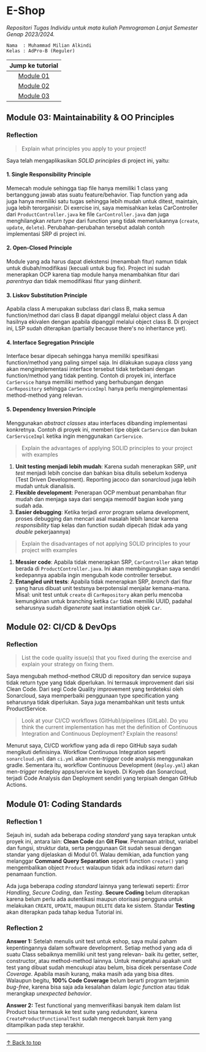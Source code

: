 # E-Shop
*Repositori Tugas Individu untuk mata kuliah Pemrograman Lanjut Semester Genap 2023/2024.*

```credential
Nama  : Muhammad Milian Alkindi
Kelas : AdPro-B (Reguler)
```

|                    Jump ke tutorial                    |
|:------------------------------------------------------:|
|        [Module 01](#module-01-coding-standards)        |
|          [Module 02](#module-02-cicd--devops)          |
| [Module 03](#module-03-maintainability--oo-principles) |

## Module 03: Maintainability & OO Principles
### Reflection
> Explain what principles you apply to your project!

Saya telah mengaplikasikan _SOLID principles_ di project ini, yaitu:

#### 1. Single Responsibility Principle
Memecah module sehingga tiap file hanya memiliki 1 class yang bertanggung jawab atas suatu feature/behavior. Tiap function
yang ada juga hanya memiliki satu tugas sehingga lebih mudah untuk ditest, maintain, juga lebih terorganisir.
Di exercise ini, saya memisahkan kelas CarController dari `ProductController.java` ke file `CarController.java` dan juga
menghilangkan _return type_ dari function yang tidak memerlukannya (`create`, `update`, `delete`). 
Perubahan-perubahan tersebut adalah contoh implementasi SRP di project ini.

#### 2. Open-Closed Principle
Module yang ada harus dapat diekstensi (menambah fitur) namun tidak untuk diubah/modifikasi (kecuali untuk bug fix).
Project ini sudah menerapkan OCP karena tiap module hanya menambahkan fitur dari _parentnya_ dan tidak memodifikasi fitur
yang di*inherit*.

#### 3. Liskov Substitution Principle
Apabila class A merupakan subclass dari class B, maka semua function/method dari class B dapat dipanggil melalui object class A
dan hasilnya ekivalen dengan apabila dipanggil melalui object class B. Di project ini, LSP sudah diterapkan
(partially because there's no inheritance yet).

#### 4. Interface Segregation Principle
Interface besar dipecah sehingga hanya memiliki spesifikasi function/method yang paling simpel saja.
Ini dilakukan supaya _class_ yang akan mengimplementasi interface tersebut tidak terbebani dengan function/method yang tidak penting.
Contoh di proyek ini, interface `CarService` hanya memiliki method yang berhubungan dengan `CarRepository` sehingga
`CarServiceImpl` hanya perlu mengimplementasi method-method yang relevan.

#### 5. Dependency Inversion Principle
Menggunakan _abstract classes_ atau interfaces dibanding implementasi konkretnya. Contoh di proyek ini, memberi tipe objek `CarService`
dan bukan `CarServiceImpl` ketika ingin menggunakan `CarService`.

> Explain the advantages of applying SOLID principles to your project with examples

1. **Unit testing menjadi lebih mudah**: Karena sudah menerapkan SRP, _unit test_ menjadi lebih concise dan bahkan bisa ditulis sebelum kodenya (Test Driven Development). Reporting jacoco dan sonarcloud juga lebih mudah untuk dianalisis.
2. **Flexible development**: Penerapan OCP membuat penambahan fitur mudah dan menjaga saya dari sengaja memodif bagian kode yang sudah ada.
3. **Easier debugging**: Ketika terjadi _error_ program selama development, proses debugging dan mencari asal masalah lebih lancar karena _responsibility_ tiap kelas dan function sudah dipecah (tidak ada yang _double_ pekerjaannya)

> Explain the disadvantages of not applying SOLID principles to your project with examples

1. **Messier code**: Apabila tidak menerapkan SRP, `CarController` akan tetap berada di `ProductController.java`. Ini akan membingungkan saya sendiri kedepannya apabila ingin mengubah kode controller tersebut.
2. **Entangled unit tests**: Apabila tidak menerapkan SRP, _branch_ dari fitur yang harus dibuat unit testsnya berpotensial menjalar kemana-mana. Misal: unit  test untuk `create` di `CarRepository` akan perlu mencoba kemungkinan untuk branching ketika `Car` tidak memiliki UUID, padahal seharusnya sudah di*generate* saat instantiation objek `Car`.

## Module 02: CI/CD & DevOps
### Reflection
> List the code quality issue(s) that you fixed during the exercise and explain your strategy on fixing them.

Saya mengubah method-method CRUD di repository dan service supaya tidak return type yang tidak diperlukan.
Ini termasuk improvement dari sisi Clean Code.
Dari segi Code Quality improvement yang terdeteksi oleh Sonarcloud, saya memperbaiki penggunaan type specification
yang seharusnya tidak diperlukan.
Saya juga menambahkan unit tests untuk ProductService.


> Look at your CI/CD workflows (GitHub)/pipelines (GitLab). 
> Do you think the current implementation has met the definition of Continuous Integration and Continuous Deployment? 
> Explain the reasons!

Menurut saya, CI/CD workflow yang ada di repo GitHub saya sudah mengikuti definisinya.
Workflow Continuous Integration seperti `sonarcloud.yml` dan `ci.yml` akan men-_trigger_ code analysis menggunakan gradle.
Sementara itu, workflow Continuous Development (`deploy.yml`) akan men-_trigger_ redeploy apps/service ke koyeb.
Di Koyeb dan Sonarcloud, terjadi Code Analysis dan Deployment sendiri yang terpisah dengan GitHub Actions.

## Module 01: Coding Standards
### Reflection 1
Sejauh ini, sudah ada beberapa _coding standard_ yang saya terapkan untuk proyek ini, antara lain:
**Clean Code** dan **Git Flow**. Penamaan atribut, variabel dan fungsi, struktur data, serta penggunaan Git
sudah sesuai dengan standar yang dijelaskan di Modul 01. Walau demikian, ada function yang melanggar **Command Query Separation**
seperti function `create()` yang mengembalikan object `Product` walaupun tidak ada indikasi _return_ dari penamaan function.

Ada juga beberapa _coding standard_ lainnya yang terlewati seperti: _Error Handling_, _Secure Coding_, dan _Testing_.
**Secure Coding** belum diterapkan karena belum perlu ada autentikasi maupun otorisasi pengguna
untuk melakukan `CREATE`, `UPDATE`, maupun `DELETE` data ke sistem. 
Standar **Testing** akan diterapkan pada tahap kedua Tutorial ini.

### Reflection 2
**Answer 1:**
Setelah menulis unit test untuk eshop, saya mulai paham kepentingannya dalam software development.
Setiap method yang ada di suatu Class sebaiknya memiliki unit test yang relevan- baik itu getter, setter, constructor, 
atau method-method lainnya.
Untuk mengetahui apakah unit test yang dibuat sudah mencukupi atau belum, bisa dicek persentase _Code Coverage_.
Apabila masih kurang, maka masih ada yang bisa dites. Walaupun begitu, **100% Code Coverage** belum berarti program
terjamin _bug-free_, karena bisa saja ada kesalahan dalam _logic function_ atau tidak merangkap _unexpected behavior_.

**Answer 2:**
Test functional yang memverifikasi banyak item dalam list Product bisa termasuk ke test suite yang _redundant_, karena
`CreateProductFunctionalTest` sudah mengecek banyak item yang ditampilkan pada step terakhir.

---
[↑ Back to top](#e-shop)